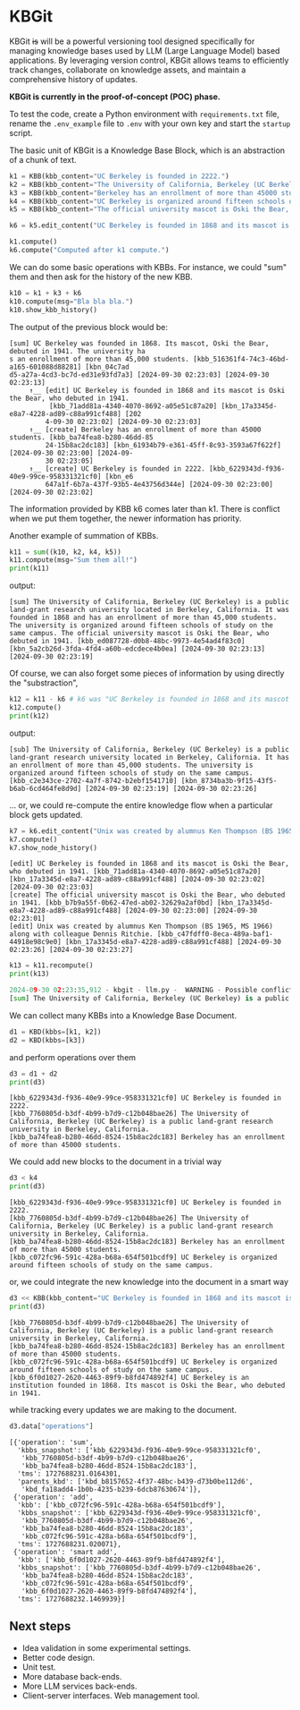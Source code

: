 # KBGit

KBGit ~~is~~ will be a powerful versioning tool designed specifically for 
managing knowledge bases used by LLM (Large Language Model) based applications. 
By leveraging version control, KBGit allows teams to efficiently track changes, 
collaborate on knowledge assets, and maintain a comprehensive history of updates.

**KBGit is currently in the proof-of-concept (POC) phase.**

To test the code, create a Python environment with `requirements.txt` file, 
rename the  `.env_example` file to `.env` with your own key and start the 
`startup` script. 

The basic unit of KBGit is a Knowledge Base Block, which is an abstraction of
a chunk of text. 

```python
k1 = KBB(kbb_content="UC Berkeley is founded in 2222.")
k2 = KBB(kbb_content="The University of California, Berkeley (UC Berkeley) is a public land-grant research university in Berkeley, California.")
k3 = KBB(kbb_content="Berkeley has an enrollment of more than 45000 students.")
k4 = KBB(kbb_content="UC Berkeley is organized around fifteen schools of study on the same campus.")
k5 = KBB(kbb_content="The official university mascot is Oski the Bear, who debuted in 1941.")

k6 = k5.edit_content("UC Berkeley is founded in 1868 and its mascot is Oski the Bear, who debuted in 1941.")

k1.compute()
k6.compute("Computed after k1 compute.")
```

We can do some basic operations with KBBs. For instance, we could "sum" them 
and then ask for the history of the new KBB. 

```python
k10 = k1 + k3 + k6
k10.compute(msg="Bla bla bla.")
k10.show_kbb_history()
```

The output of the previous block would be:

```
[sum] UC Berkeley was founded in 1868. Its mascot, Oski the Bear, debuted in 1941. The university ha
s an enrollment of more than 45,000 students. [kbb_516361f4-74c3-46bd-a165-601088d88281] [kbn_04c7ad
d5-a27a-4cd3-bc7d-ed31e93fd7a3] [2024-09-30 02:23:03] [2024-09-30 02:23:13] 
     ↑__ [edit] UC Berkeley is founded in 1868 and its mascot is Oski the Bear, who debuted in 1941.
          [kbb_71add81a-4340-4070-8692-a05e51c87a20] [kbn_17a3345d-e8a7-4228-ad89-c88a991cf488] [202
         4-09-30 02:23:02] [2024-09-30 02:23:03] 
     ↑__ [create] Berkeley has an enrollment of more than 45000 students. [kbb_ba74fea8-b280-46dd-85
         24-15b8ac2dc183] [kbn_61934b79-e361-45ff-8c93-3593a67f622f] [2024-09-30 02:23:00] [2024-09-
         30 02:23:05] 
     ↑__ [create] UC Berkeley is founded in 2222. [kbb_6229343d-f936-40e9-99ce-958331321cf0] [kbn_e6
         647a1f-6b7a-437f-93b5-4e43756d344e] [2024-09-30 02:23:00] [2024-09-30 02:23:02] 
```

The information provided by KBB k6 comes later than k1. 
There is conflict when we put them together, the newer information has priority.

Another example of summation of KBBs. 

```python
k11 = sum((k10, k2, k4, k5))
k11.compute(msg="Sum them all!")
print(k11)
```

output: 

```
[sum] The University of California, Berkeley (UC Berkeley) is a public land-grant research university located in Berkeley, California. It was founded in 1868 and has an enrollment of more than 45,000 students. The university is organized around fifteen schools of study on the same campus. The official university mascot is Oski the Bear, who debuted in 1941. [kbb_ed087728-d0b8-48bc-9973-4e54ad4f83c0] [kbn_5a2cb26d-3fda-4fd4-a60b-edcdece4b0ea] [2024-09-30 02:23:13] [2024-09-30 02:23:19] 

```

Of course, we can also forget some pieces of information by using directly the 
"substraction",

```python
k12 = k11 - k6 # k6 was "UC Berkeley is founded in 1868 and its mascot is Oski the Bear, who debuted in 1941." 
k12.compute()
print(k12)
```

output:

```
[sub] The University of California, Berkeley (UC Berkeley) is a public land-grant research university located in Berkeley, California. It has an enrollment of more than 45,000 students. The university is organized around fifteen schools of study on the same campus. [kbb_c2e343ce-2702-4a7f-8742-b2ebf1541710] [kbn_8734ba3b-9f15-43f5-b6ab-6cd464fe8d9d] [2024-09-30 02:23:19] [2024-09-30 02:23:26] 
```

... or, we could re-compute the entire knowledge flow when a particular block 
gets updated. 

```python
k7 = k6.edit_content("Unix was created by alumnus Ken Thompson (BS 1965, MS 1966) along with colleague Dennis Ritchie.") 
k7.compute()
k7.show_node_history()
```

```
[edit] UC Berkeley is founded in 1868 and its mascot is Oski the Bear, who debuted in 1941. [kbb_71add81a-4340-4070-8692-a05e51c87a20] [kbn_17a3345d-e8a7-4228-ad89-c88a991cf488] [2024-09-30 02:23:02] [2024-09-30 02:23:03] 
[create] The official university mascot is Oski the Bear, who debuted in 1941. [kbb_b7b9a55f-0b62-47ed-ab02-32629a2af0bd] [kbn_17a3345d-e8a7-4228-ad89-c88a991cf488] [2024-09-30 02:23:00] [2024-09-30 02:23:01] 
[edit] Unix was created by alumnus Ken Thompson (BS 1965, MS 1966) along with colleague Dennis Ritchie. [kbb_c47fdff0-8eca-489a-baf1-44918e98c9e0] [kbn_17a3345d-e8a7-4228-ad89-c88a991cf488] [2024-09-30 02:23:26] [2024-09-30 02:23:27]
```

```python
k13 = k11.recompute()
print(k13)
```

```python
2024-09-30 02:23:35,912 - kbgit - llm.py -  WARNING - Possible conflicts in the text: There is a contradiction because the text states UC Berkeley was founded in 2222, yet it mentions Ken Thompson as an alumnus who graduated in 1965 and 1966, which is impossible if the university was founded in the future.
[sum] The University of California, Berkeley (UC Berkeley) is a public land-grant research university located in Berkeley, California. It is organized into fifteen schools of study on the same campus and has an enrollment of over 45,000 students. Unix was created by alumni Ken Thompson (BS 1965, MS 1966) and his colleague Dennis Ritchie. [kbb_c16ed54c-70db-4d94-b3fc-97cc8fb17054] [kbn_5a2cb26d-3fda-4fd4-a60b-edcdece4b0ea] [2024-09-30 02:23:39] [2024-09-30 02:23:50] 
```

We can collect many KBBs into a Knowledge Base Document. 

```python
d1 = KBD(kbbs=[k1, k2])
d2 = KBD(kbbs=[k3])
```

and perform operations over them

```python
d3 = d1 + d2
print(d3)
```

```
[kbb_6229343d-f936-40e9-99ce-958331321cf0] UC Berkeley is founded in 2222. 
[kbb_7760805d-b3df-4b99-b7d9-c12b048bae26] The University of California, Berkeley (UC Berkeley) is a public land-grant research university in Berkeley, California. 
[kbb_ba74fea8-b280-46dd-8524-15b8ac2dc183] Berkeley has an enrollment of more than 45000 students. 
```

We could add new blocks to the document in a trivial way

```python
d3 < k4
print(d3)
```

```
[kbb_6229343d-f936-40e9-99ce-958331321cf0] UC Berkeley is founded in 2222. 
[kbb_7760805d-b3df-4b99-b7d9-c12b048bae26] The University of California, Berkeley (UC Berkeley) is a public land-grant research university in Berkeley, California. 
[kbb_ba74fea8-b280-46dd-8524-15b8ac2dc183] Berkeley has an enrollment of more than 45000 students. 
[kbb_c072fc96-591c-428a-b68a-654f501bcdf9] UC Berkeley is organized around fifteen schools of study on the same campus. 

```

or, we could integrate the new knowledge into the document in a smart way

```python
d3 << KBB(kbb_content="UC Berkeley is founded in 1868 and its mascot is Oski the Bear, who debuted in 1941.")
print(d3)
```

```
[kbb_7760805d-b3df-4b99-b7d9-c12b048bae26] The University of California, Berkeley (UC Berkeley) is a public land-grant research university in Berkeley, California. 
[kbb_ba74fea8-b280-46dd-8524-15b8ac2dc183] Berkeley has an enrollment of more than 45000 students. 
[kbb_c072fc96-591c-428a-b68a-654f501bcdf9] UC Berkeley is organized around fifteen schools of study on the same campus. 
[kbb_6f0d1027-2620-4463-89f9-b8fd474892f4] UC Berkeley is an institution founded in 1868. Its mascot is Oski the Bear, who debuted in 1941. 
```

while tracking every updates we are making to the document. 

```python
d3.data["operations"]
```

```
[{'operation': 'sum',
  'kbbs_snapshot': ['kbb_6229343d-f936-40e9-99ce-958331321cf0',
   'kbb_7760805d-b3df-4b99-b7d9-c12b048bae26',
   'kbb_ba74fea8-b280-46dd-8524-15b8ac2dc183'],
  'tms': 1727688231.0164301,
  'parents_kbd': ['kbd_b8157652-4f37-48bc-b439-d73b0be112d6',
   'kbd_fa18add4-1b0b-4235-b239-6dcb87630674']},
 {'operation': 'add',
  'kbb': ['kbb_c072fc96-591c-428a-b68a-654f501bcdf9'],
  'kbbs_snapshot': ['kbb_6229343d-f936-40e9-99ce-958331321cf0',
   'kbb_7760805d-b3df-4b99-b7d9-c12b048bae26',
   'kbb_ba74fea8-b280-46dd-8524-15b8ac2dc183',
   'kbb_c072fc96-591c-428a-b68a-654f501bcdf9'],
  'tms': 1727688231.020071},
 {'operation': 'smart add',
  'kbb': ['kbb_6f0d1027-2620-4463-89f9-b8fd474892f4'],
  'kbbs_snapshot': ['kbb_7760805d-b3df-4b99-b7d9-c12b048bae26',
   'kbb_ba74fea8-b280-46dd-8524-15b8ac2dc183',
   'kbb_c072fc96-591c-428a-b68a-654f501bcdf9',
   'kbb_6f0d1027-2620-4463-89f9-b8fd474892f4'],
  'tms': 1727688232.1469939}]
```


## Next steps
- Idea validation in some experimental settings. 
- Better code design. 
- Unit test. 
- More database back-ends. 
- More LLM services back-ends. 
- Client-server interfaces. Web management tool.